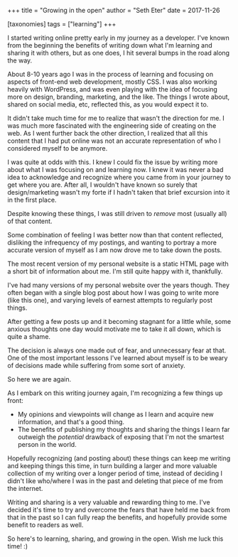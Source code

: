 +++
title = "Growing in the open"
author = "Seth Eter"
date = 2017-11-26

[taxonomies]
tags = ["learning"]
+++

I started writing online pretty early in my journey as a developer. I've known
from the beginning the benefits of writing down what I'm learning and sharing it
with others, but as one does, I hit several bumps in the road along the way.

About 8-10 years ago I was in the process of learning and focusing on aspects of
front-end web development, mostly CSS. I was also working heavily with
WordPress, and was even playing with the idea of focusing more on design,
branding, marketing, and the like. The things I wrote about, shared on social
media, etc, reflected this, as you would expect it to.

It didn't take much time for me to realize that wasn't the direction for me. I
was much more fascinated with the engineering side of creating on the web. As I
went further back the other direction, I realized that all this content that I
had put online was not an accurate representation of who I considered myself to
be anymore.

I was quite at odds with this. I knew I could fix the issue by writing more
about what I was focusing on and learning now. I knew it was never a bad idea to
acknowledge and recognize where you came from in your journey to get where you
are. After all, I wouldn't have known so surely that design/marketing wasn't my
forte if I hadn't taken that brief excursion into it in the first place.

Despite knowing these things, I was still driven to *remove* most (usually all)
of that content.

Some combination of feeling I was better now than that content reflected,
disliking the infrequency of my postings, and wanting to portray a more accurate
version of myself as I am now drove me to take down the posts.

The most recent version of my personal website is a static HTML page with a
short bit of information about me. I'm still quite happy with it, thankfully.

I've had many versions of my personal website over the years though. They often
began with a single blog post about how I was going to write more (like this
one), and varying levels of earnest attempts to regularly post things.

After getting a few posts up and it becoming stagnant for a little while, some
anxious thoughts one day would motivate me to take it all down, which is quite a
shame.

The decision is always one made out of fear, and unnecessary fear at that. One of
the most important lessons I've learned about myself is to be weary of decisions
made while suffering from some sort of anxiety.

So here we are again.

As I embark on this writing journey again, I'm recognizing a few things up front:

- My opinions and viewpoints will change as I learn and acquire new information,
  and that's a good thing.
- The benefits of publishing my thoughts and sharing the things I learn far
  outweigh the *potential* drawback of exposing that I'm not the smartest
  person in the world.

Hopefully recognizing (and posting about) these things can keep me writing and
keeping things this time, in turn building a larger and more valuable collection
of my writing over a longer period of time, instead of deciding I didn't like
who/where I was in the past and deleting that piece of me from the internet.

Writing and sharing is a very valuable and rewarding thing to me. I've decided
it's time to try and overcome the fears that have held me back from that in the
past so I can fully reap the benefits, and hopefully provide some benefit to
readers as well.

So here's to learning, sharing, and growing in the open. Wish me luck this time! :)
